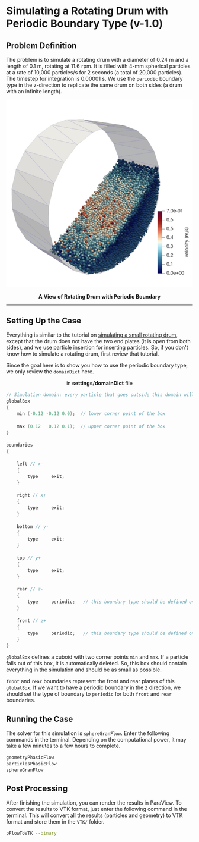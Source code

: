 # Simulating a Rotating Drum with Periodic Boundary Type (v-1.0)
## Problem Definition
The problem is to simulate a rotating drum with a diameter of 0.24 m and a length of 0.1 m, rotating at 11.6 rpm. It is filled with 4-mm spherical particles at a rate of 10,000 particles/s for 2 seconds (a total of 20,000 particles). The timestep for integration is 0.00001 s. We use the `periodic` boundary type in the z-direction to replicate the same drum on both sides (a drum with an infinite length).

<div align="center">
<b>
<img src="./drumPeriodic.jpeg" alt="Rotating Drum with Periodic Boundary" style="width: 600px;">
</b>
<b>

A View of Rotating Drum with Periodic Boundary
</b></div>

***

## Setting Up the Case 
Everything is similar to the tutorial on [simulating a small rotating drum](../rotatingDrumSmall), except that the drum does not have the two end plates (it is open from both sides), and we use particle insertion for inserting particles. So, if you don't know how to simulate a rotating drum, first review that tutorial. 

Since the goal here is to show you how to use the periodic boundary type, we only review the `domainDict` here. 

<div align="center"> 
in <b>settings/domainDict</b> file
</div>

```C++
// Simulation domain: every particle that goes outside this domain will be deleted
globalBox                                        
{
    min (-0.12 -0.12 0.0);  // lower corner point of the box 

    max (0.12   0.12 0.1);  // upper corner point of the box 
}

boundaries
{

	left // x-
	{
		type     exit;     
	}

	right // x+
	{
		type     exit;    
	}

	bottom // y-
	{
		type     exit;   
	}

	top // y+
	{
		type     exit;    
	}

	rear // z-
	{
		type     periodic;   // this boundary type should be defined on both z+ and z- sides
	}

	front // z+
	{
		type     periodic;   // this boundary type should be defined on both z+ and z- sides
	}
}
```
`globalBox` defines a cuboid with two corner points `min` and `max`. If a particle falls out of this box, it is automatically deleted. So, this box should contain everything in the simulation and should be as small as possible. 

`front` and `rear` boundaries represent the front and rear planes of this `globalBox`. If we want to have a periodic boundary in the z direction, we should set the type of boundary to `periodic` for both `front` and `rear` boundaries.  

## Running the Case 
The solver for this simulation is `sphereGranFlow`. Enter the following commands in the terminal. Depending on the computational power, it may take a few minutes to a few hours to complete. 

```sh
geometryPhasicFlow
particlesPhasicFlow
sphereGranFlow
```

## Post Processing 
After finishing the simulation, you can render the results in ParaView. To convert the results to VTK format, just enter the following command in the terminal. This will convert all the results (particles and geometry) to VTK format and store them in the `VTK/` folder. 

```sh
pFlowToVTK --binary
```
